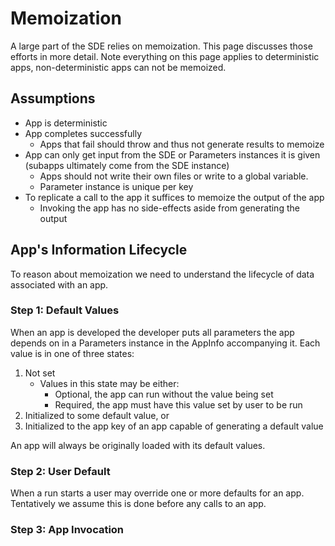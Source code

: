 Memoization
===========

A large part of the SDE relies on memoization.  This page discusses those 
efforts in more detail.  Note everything on this page applies to 
deterministic apps, non-deterministic apps can not be memoized.

Assumptions
-----------

- App is deterministic
- App completes successfully
  - Apps that fail should throw and thus not generate results to memoize
- App can only get input from the SDE or Parameters instances it is given 
  (subapps ultimately come from the SDE instance)
  - Apps should not write their own files or write to a global variable. 
  - Parameter instance is unique per key
- To replicate a call to the app it suffices to memoize the output of the app
  - Invoking the app has no side-effects aside from generating the output  

App's Information Lifecycle
---------------------------

To reason about memoization we need to understand the lifecycle of data 
associated with an app.

### Step 1: Default Values

When an app is developed the developer puts all parameters the app depends on in
a Parameters instance in the AppInfo accompanying it.  Each value is in one of 
three states:
1. Not set
   - Values in this state may be either:
     - Optional, the app can run without the value being set
     - Required, the app must have this value set by user to be run
2. Initialized to some default value, or 
3. Initialized to the app key of an app capable of generating a default value

An app will always be originally loaded with its default values.

### Step 2: User Default

When a run starts a user may override one or more defaults for an app.  
Tentatively we assume this is done before any calls to an app.

### Step 3: App Invocation





  
